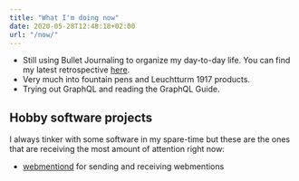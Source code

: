 ```yaml
---
title: "What I'm doing now"
date: 2020-05-28T12:48:18+02:00
url: "/now/"
---
```


- Still using Bullet Journaling to organize my day-to-day life. You can find my
  latest retrospective
  [here](/weblog/2020/09/13/six-months-of-bullet-journaling/).
- Very much into fountain pens and Leuchtturm 1917 products.
- Trying out GraphQL and reading the GraphQL Guide.


## Hobby software projects

I always tinker with some software in my spare-time but these are the ones that
are receiving the most amount of attention right now:

- [webmentiond][] for sending and receiving webmentions

[webmentiond]: https://github.com/zerok/webmentiond
